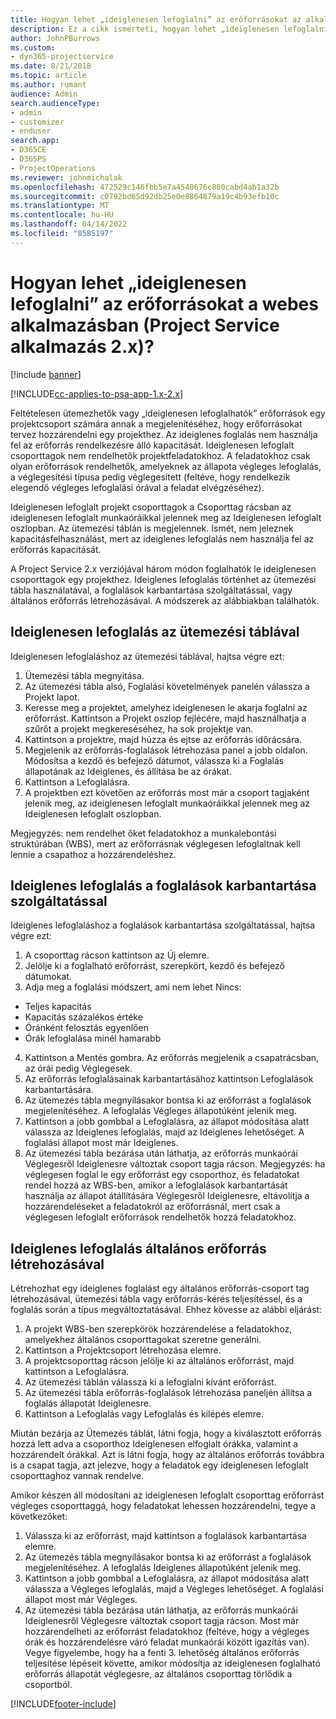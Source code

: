```yaml
---
title: Hogyan lehet „ideiglenesen lefoglalni” az erőforrásokat az alkalmazás 2.x verziójában?
description: Ez a cikk ismerteti, hogyan lehet „ideiglenesen lefoglalni” projektcsoport-tagokat a Project Service használatával.
author: JohnPBurrows
ms.custom:
- dyn365-projectservice
ms.date: 8/21/2018
ms.topic: article
ms.author: rumant
audience: Admin
search.audienceType:
- admin
- customizer
- enduser
search.app:
- D365CE
- D365PS
- ProjectOperations
ms.reviewer: johnmichalak
ms.openlocfilehash: 472529c146fbb5e7a4540676c880cabd4ab1a32b
ms.sourcegitcommit: c0792bd65d92db25e0e8864879a19c4b93efb10c
ms.translationtype: MT
ms.contentlocale: hu-HU
ms.lasthandoff: 04/14/2022
ms.locfileid: "8585197"
---
```

# <a name="how-do-i-soft-book-resources-in-the-web-app-project-service-app-v2x"></a>Hogyan lehet „ideiglenesen lefoglalni” az erőforrásokat a webes alkalmazásban (Project Service alkalmazás 2.x)?

[!include [banner](../includes/psa-now-project-operations.md)]

[!INCLUDE[cc-applies-to-psa-app-1.x-2.x](../includes/cc-applies-to-psa-app-1x-2x.md)]

Feltételesen ütemezhetők vagy „ideiglenesen lefoglalhatók” erőforrások egy projektcsoport számára annak a megjelenítéséhez, hogy erőforrásokat tervez hozzárendelni egy projekthez. Az ideiglenes foglalás nem használja fel az erőforrás rendelkezésre álló kapacitását. Ideiglenesen lefoglalt csoporttagok nem rendelhetők projektfeladatokhoz. A feladatokhoz csak olyan erőforrások rendelhetők, amelyeknek az állapota végleges lefoglalás, a véglegesítési típusa pedig véglegesített (feltéve, hogy rendelkezik elegendő végleges lefoglalási órával a feladat elvégzéséhez).

Ideiglenesen lefoglalt projekt csoporttagok a Csoporttag rácsban az ideiglenesen lefoglalt munkaóráikkal jelennek meg az Ideiglenesen lefoglalt oszlopban. Az ütemezési táblán is megjelennek. Ismét, nem jeleznek kapacitásfelhasználást, mert az ideiglenes lefoglalás nem használja fel az erőforrás kapacitását.

A Project Service 2.x verziójával három módon foglalhatók le ideiglenesen csoporttagok egy projekthez. Ideiglenes lefoglalás történhet az ütemezési tábla használatával, a foglalások karbantartása szolgáltatással, vagy általános erőforrás létrehozásával. A módszerek az alábbiakban találhatók.

## <a name="soft-book-with-the-schedule-board"></a>Ideiglenesen lefoglalás az ütemezési táblával

Ideiglenesen lefoglaláshoz az ütemezési táblával, hajtsa végre ezt: 
1. Ütemezési tábla megnyitása.
2. Az ütemezési tábla alsó, Foglalási követelmények panelén válassza a Projekt lapot.
3. Keresse meg a projektet, amelyhez ideiglenesen le akarja foglalni az erőforrást. Kattintson a Projekt oszlop fejlécére, majd használhatja a szűrőt a projekt megkereséséhez, ha sok projektje van.
4. Kattintson a projektre, majd húzza és ejtse az erőforrás időrácsára.
5. Megjelenik az erőforrás-foglalások létrehozása panel a jobb oldalon. Módosítsa a kezdő és befejező dátumot, válassza ki a Foglalás állapotának az Ideiglenes, és állítása be az órákat. 
6. Kattintson a Lefoglalásra.
7. A projektben ezt követően az erőforrás most már a csoport tagjaként jelenik meg, az ideiglenesen lefoglalt munkaóráikkal jelennek meg az Ideiglenesen lefoglalt oszlopban.

Megjegyzés: nem rendelhet őket feladatokhoz a munkalebontási struktúrában (WBS), mert az erőforrásnak véglegesen lefoglaltnak kell lennie a csapathoz a hozzárendeléshez.

## <a name="soft-book-using-the-maintain-bookings-feature"></a>Ideiglenes lefoglalás a foglalások karbantartása szolgáltatással

Ideiglenes lefoglaláshoz a foglalások karbantartása szolgáltatással, hajtsa végre ezt:
1. A csoporttag rácson kattintson az Új elemre.
2. Jelölje ki a foglalható erőforrást, szerepkört, kezdő és befejező dátumokat.
3. Adja meg a foglalási módszert, ami nem lehet Nincs:
- Teljes kapacitás
- Kapacitás százalékos értéke
- Óránként felosztás egyenlően
- Órák lefoglalása minél hamarabb
4. Kattintson a Mentés gombra. Az erőforrás megjelenik a csapatrácsban, az órái pedig Véglegesek.
5. Az erőforrás lefoglalásainak karbantartásához kattintson Lefoglalások karbantartására.
6. Az ütemezés tábla megnyílásakor bontsa ki az erőforrást a foglalások megjelenítéséhez. A lefoglalás Végleges állapotúként jelenik meg.
7. Kattintson a jobb gombbal a Lefoglalásra, az állapot módosítása alatt válassza az Ideiglenes lefoglalás, majd az Ideiglenes lehetőséget. A foglalási állapot most már Ideiglenes.
8. Az ütemezési tábla bezárása után láthatja, az erőforrás munkaórái Véglegesről Ideiglenesre változtak csoport tagja rácson.
Megjegyzés: ha véglegesen foglal le egy erőforrást egy csoporthoz, és feladatokat rendel hozzá az WBS-ben, amikor a lefoglalások karbantartását használja az állapot átállítására Véglegesről Ideiglenesre, eltávolítja a hozzárendeléseket a feladatokról az erőforrásnál, mert csak a véglegesen lefoglalt erőforrások rendelhetők hozzá feladatokhoz.

## <a name="soft-book-by-creating-a-generic-resource"></a>Ideiglenes lefoglalás általános erőforrás létrehozásával

Létrehozhat egy ideiglenes foglalást egy általános erőforrás-csoport tag létrehozásával, ütemezési tábla vagy erőforrás-kérés teljesítéssel, és a foglalás során a típus megváltoztatásával.
Ehhez kövesse az alábbi eljárást:

1. A projekt WBS-ben szerepkörök hozzárendelése a feladatokhoz, amelyekhez általános csoporttagokat szeretne generálni.
2. Kattintson a Projektcsoport létrehozása elemre.
3. A projektcsoporttag rácson jelölje ki az általános erőforrást, majd kattintson a Lefoglalásra.
4. Az ütemezési táblán válassza ki a lefoglalni kívánt erőforrást.
5. Az ütemezési tábla erőforrás-foglalások létrehozása paneljén állítsa a foglalás állapotát Ideiglenesre.
6. Kattintson a Lefoglalás vagy Lefoglalás és kilépés elemre.

Miután bezárja az Ütemezés táblát, látni fogja, hogy a kiválasztott erőforrás hozzá lett adva a csoporthoz Ideiglenesen elfoglalt órákka, valamint a hozzárendelt órákkal. Azt is látni fogja, hogy az általános erőforrás továbbra is a csapat tagja, azt jelezve, hogy a feladatok egy ideiglenesen lefoglalt csoporttaghoz vannak rendelve.

Amikor készen áll módosítani az ideiglenesen lefoglalt csoporttag erőforrást végleges csoporttaggá, hogy feladatokat lehessen hozzárendelni, tegye a következőket:

1. Válassza ki az erőforrást, majd kattintson a foglalások karbantartása elemre.
2. Az ütemezés tábla megnyílásakor bontsa ki az erőforrást a foglalások megjelenítéséhez. A lefoglalás Ideiglenes állapotúként jelenik meg.
3. Kattintson a jobb gombbal a Lefoglalásra, az állapot módosítása alatt válassza a Végleges lefoglalás, majd a Végleges lehetőséget. A foglalási állapot most már Végleges.
4. Az ütemezési tábla bezárása után láthatja, az erőforrás munkaórái Ideiglenesről Véglegesre változtak csoport tagja rácson. Most már hozzárendelheti az erőforrást feladatokhoz (feltéve, hogy a végleges órák és hozzárendelésre váró feladat munkaórái között igazítás van). Vegye figyelembe, hogy ha a fenti 3. lehetőség általános erőforrás teljesítése lépéseit követte, amikor módosítja az ideiglenesen foglalható erőforrás állapotát véglegesre, az általános csoporttag törlődik a csoportból.


[!INCLUDE[footer-include](../includes/footer-banner.md)]

